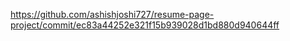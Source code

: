 https://github.com/ashishjoshi727/resume-page-project/commit/ec83a44252e321f15b939028d1bd880d940644ff

